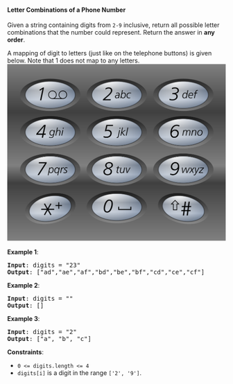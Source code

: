  #### Letter Combinations of a Phone Number

Given a string containing digits from  `2-9`  inclusive, return all possible letter combinations that the number could represent. Return the answer in  **any order**.

A mapping of digit to letters (just like on the telephone buttons) is given below. Note that 1 does not map to any letters.
![telephone button mapping](keypad.svg)

**Example 1**:
<pre><b>Input</b>: digits = "23"
<b>Output</b>: ["ad","ae","af","bd","be","bf","cd","ce","cf"]
</pre>

**Example 2**:
<pre><b>Input</b>: digits = ""
<b>Output</b>: []
</pre>

**Example 3**:
<pre><b>Input</b>: digits = "2"
<b>Output</b>: ["a", "b", "c"]
</pre>

**Constraints**:
* `0 <= digits.length <= 4`
* `digits[i]` is a digit in the range `['2', '9']`.
